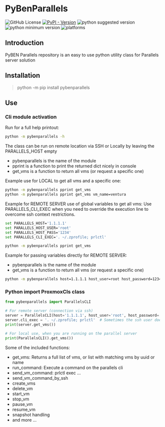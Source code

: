 # PyBenParallels

![GitHub License](https://img.shields.io/github/license/DarkFlameBEN/pybenparallels)
[![PyPI - Version](https://img.shields.io/pypi/v/pybenparallels)](https://pypi.org/project/pybenparallels/)
![python suggested version](https://img.shields.io/badge/python-3.12.5-red.svg)
![python minimum version](https://img.shields.io/badge/python(min)-3.10+-red.svg)
![platforms](https://img.shields.io/badge/Platforms-Linux%20|%20Windows%20|%20Mac%20-purple.svg)

## Introduction
PyBEN Parallels repository is an easy to use python utility class for Parallels server solution

## Installation
> python -m pip install pybenparallels

## Use

### Cli module activation

Run for a full help printout:
```bash
python -m pybenparallels -h
```

The class can be run on remote location via SSH or Locally by leaving the PARALLELS_HOST empty

 - pybenparallels is the name of the module
 - pprint is a function to print the returned dict nicely in console
 - get_vms is a function to return all vms (or request a specific one)

Example use for LOCAL to get all vms and a specific one:
```bash
python -m pybenparallels pprint get_vms 
python -m pybenparallels pprint get_vms vm_name=ventura
```

Example for REMOTE SERVER use of global variables to get all vms:
Use PARALLELS_CLI_EXEC when you need to override the execution line to overcome ssh context restrictions.
```bash
set PARALLELS_HOST='1.1.1.1'
set PARALLELS_HOST_USER='root'
set PARALLELS_HOST_PASS='1234'
set PARALLELS_CLI_EXEC='. ~/.zprofile; prlctl'

python -m pybenparallels pprint get_vms
```
Example for passing variables directly for REMOTE SERVER:
 - pybenparallels is the name of the module
 - get_vms is a function to return all vms (or request a specific one)
```bash
python -m pybenparallels host=1.1.1.1 host_user=root host_password=1234 get_vms vm_name=ventura
```

### Python import ProxmoxCls class
```python
from pybenparallels import ParallelsCLI

# For remote server (connection via ssh)
server = ParallelsCLI(host='1.1.1.1', host_user='root', host_password='1234')
server.cli_exec = '. ~/.zprofile; prlctl'  # Sometimes the ssh user does not have the correct python3 in PATH
print(server.get_vms())

# For local use, when you are running on the parallel server
print(ParallelsCLI().get_vms())
```
Some of the included functions:
 - get_vms: Returns a full list of vms, or list with matching vms by uuid or name
 - run_command: Execute a command on the parallels cli
 - send_vm_command: prlctl exec ...
 - send_vm_command_by_ssh
 - create_vms
 - delete_vm
 - start_vm
 - stop_vm
 - pause_vm
 - resume_vm
 - snapshot handling
 - and more ...